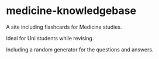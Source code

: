 # medicine-knowledgebase

A site including flashcards for Medicine studies.

Ideal for Uni students while revising.

Including a random generator for the questions and answers.
